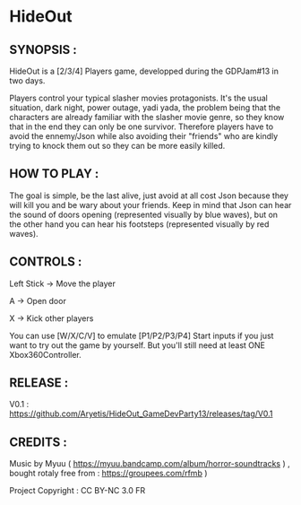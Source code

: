 # HideOut

## SYNOPSIS : 

HideOut is a [2/3/4] Players game, developped during the GDPJam#13 in two days.

Players control your typical slasher movies protagonists. It's the usual situation, dark night, power outage, yadi yada, the problem being that the characters are already familiar with the slasher movie genre, so they know that in the end they can only be one survivor. Therefore players have to avoid the ennemy/Json while also avoiding their "friends" who are kindly trying to knock them out so they can be more easily killed.

## HOW TO PLAY :

The goal is simple, be the last alive, just avoid at all cost Json because they will kill you and be wary about your friends. Keep in mind that Json can hear the sound of doors opening (represented visually by blue waves), but on the other hand you can hear his footsteps (represented visually by red waves). 

## CONTROLS :

Left Stick -> Move the player

A -> Open door

X -> Kick other players

You can use [W/X/C/V] to emulate [P1/P2/P3/P4] Start inputs if you just want to try out the game by yourself. But you'll still need at least ONE Xbox360Controller.
 
## RELEASE :
V0.1 : https://github.com/Aryetis/HideOut_GameDevParty13/releases/tag/V0.1

## CREDITS : 

Music by Myuu ( https://myuu.bandcamp.com/album/horror-soundtracks ) , bought rotaly free from : https://groupees.com/rfmb )
	
Project Copyright : CC BY-NC 3.0 FR
